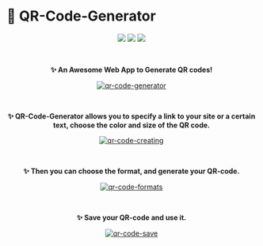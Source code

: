 # 📱 QR-Code-Generator

<p align="center"> <img src="https://img.shields.io/badge/HTML5-E34F26?style=for-the-badge&logo=html5&logoColor=white"> <img src="https://img.shields.io/badge/CSS3-1572B6?style=for-the-badge&logo=css3&logoColor=white"> <img src="https://img.shields.io/badge/JavaScript-323330?style=for-the-badge&logo=javascript&logoColor=F7DF1E"> </p>

<br />

<p align="center">
  <b>✨ An Awesome Web App to Generate QR codes!</b>
</p>

<p align="center">
  <a href="https://olexxandr-s.github.io/QR-Code-Generator/">
    <img src="https://olexxandr-s.github.io/QR-Code-Generator/images/qr-code-generator.png" alt="qr-code-generator" >
  </a>
</p>

<br />

<p align="center">
  <b>✨ QR-Code-Generator allows you to specify a link to your site or a certain text, choose the color and size of the QR code.</b>
</p>

<p align="center">
  <a href="https://olexxandr-s.github.io/QR-Code-Generator/">
    <img src="https://olexxandr-s.github.io/QR-Code-Generator/images/qr-code-creating.png" alt="qr-code-creating" >
  </a>
</p>

<br />

<p align="center">
  <b>✨ Then you can choose the format, and generate your QR-code.</b>
</p>

<p align="center">
  <a href="https://olexxandr-s.github.io/QR-Code-Generator/">
    <img src="https://olexxandr-s.github.io/QR-Code-Generator/images/qr-code-format.png" alt="qr-code-formats" >
  </a>
</p>

<br />

<p align="center">
  <b>✨ Save your QR-code and use it.</b>
</p>

<p align="center">
  <a href="https://olexxandr-s.github.io/QR-Code-Generator/">
    <img src="https://olexxandr-s.github.io/QR-Code-Generator/images/qr-code-save.png" alt="qr-code-save" >
  </a>
</p>
